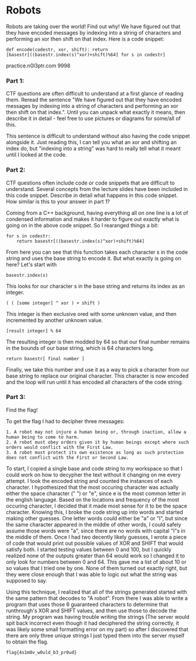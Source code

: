 # Robots

Robots are taking over the world! Find out why! We have figured out that they have encoded 
messages by indexing into a string of characters and performing an xor then shift on that 
index. Here is a code snippet:

    def encode(codestr, xor, shift): return [basestr[((basestr.index(s)^xor)+shift)%64] for s in codestr]

practice.n0l3ptr.com 9998


### Part 1:
CTF questions are often difficult to understand at a first glance of reading them. Reread 
the sentence "We have figured out that they have encoded messages by indexing into a string 
of characters and performing an xor then shift on that index.". Until you can unpack what 
exactly it means, then describe it in detail - feel free to use pictures or diagrams for 
some/all of this.

This sentence is difficult to understand without also having the code snippet alongside it.
Just reading this, I can tell you what an xor and shifting an index do, but "indexing into a
string" was hard to really tell what it meant until I looked at the code.


### Part 2:
CTF questions often include code or code snippets that are difficult to understand. Several 
concepts from the lecture slides have been included in this code snippet. Describe in detail 
what happens in this code snippet. How similar is this to your answer in part 1?

Coming from a C++ background, having everything all on one line is a lot of condensed
information and makes it harder to figure out exactly what is going on in the above code
snippet. So I rearanged things a bit:
    
    for s in codestr:
        return basestr[((basestr.index(s)^xor)+shift)%64]

From here you can see that this function takes each character s in the code string and uses 
the base string to encode it. But what exactly is going on here? Let's start with

    basestr.index(s)

This looks for our character s in the base string and returns its index as an integer.

    ( ( [some integer] ^ xor ) + shift )
    
This integer is then exclusive ored with some unknown value, and then incremented by another
unknown value.

    [result integer] % 64
    
The resulting integer is then modded by 64 so that our final number remains in the bounds of
our base string, which is 64 characters long.

    return basestr[ final number ]
   
Finally, we take this number and use it as a way to pick a character from our base string to
replace our original character. This character is now encoded and the loop will run until it
has encoded all characters of the code string.


### Part 3:
Find the flag!

To get the flag I had to decipher three messages:

    1. A robot may not injure a human being or, through inaction, allow a human being to come to harm. 
    2. A robot must obey orders given it by human beings except where such orders would conflict with the First Law. 
    3. A robot must protect its own existence as long as such protection does not conflict with the First or Second Law.
    
To start, I copied a single base and code string to my workspace so that I could work on how to
decypher the text without it changing on me every attempt. I took the encoded string and counted
the instances of each character. I hypothesized that the most occuring character was actually 
either the space character (" ") or "e", since e is the most common letter in the english language. 
Based on the locations and frequency of the most occuring character, I decided that it made most 
sense for it to be the space character. Knowing this, I broke the code string up into words and 
started making other guesses. One letter words could either be "a" or "I", but since the same 
character appeared in the middle of other words, I could safely assume those words were "a", since 
there are no words with capital "I"s in the middle of them. Once I had two decently likely guesses, 
I wrote a piece of code that would print out possible values of XOR and SHIFT that would satisfy both.
I started testing values between 0 and 100, but I quickly realized none of the outputs greater than
64 would work so I changed it to only look for numbers between 0 and 64. This gave me a list of about
10 or so values that I tried one by one. None of them turned out exactly right, but they were close
enough that I was able to logic out what the string was supposed to say. 

Using this technique, I realized that all of the strings generated started with the same pattern that 
decodes to "A robot". From there I was able to write a program that uses those 6 guaranteed characters
to determine that runthrough's XOR and SHIFT values, and then use those to decode the string. My program
was having trouble writing the strings (The server would spit back incorrect even though it had 
deciphered the string correctly, it was likely some small formatting error on my part) so after I 
discovered that there are only three unique strings I just typed them into the server myself to obtain
the flag.

    flag{4s1m0v_w0uld_b3_pr0ud}

